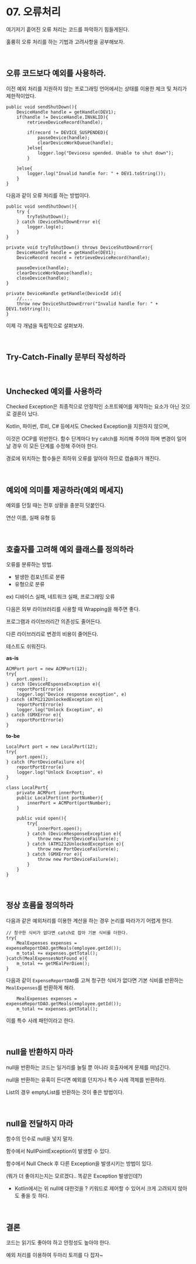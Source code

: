 # 07. 오류처리

여기저기 흩어진 오류 처리는 코드를 파악하기 힘들게된다.

훌륭히 오류 처리를 하는 기법과 고려사항을 공부해보자.

<br/>

## 오류 코드보다 예외를 사용하라.

이전 예외 처리를 지원하지 않는 프로그래밍 언어에서는 상태를 이용한 체크 및 처리가 제한적이었다.

    public void sendShutDown(){
    	DeviceHandle handle = getHandle(DEV1);
    	if(handle != DeviceHandle.INVALID){
    		retrieveDeviceRecord(handle);
    		
    		if(record != DEVICE_SUSPENDED){
    			pauseDevice(handle);
    			clearDeviceWorkQueue(handle);
    		}else{
    			logger.log("Devicesu spended. Unable to shut down");
    		}
    
    	}else{
    		logger.log("Invalid handle for: " + DEV1.toString());
    	}
    } 

다음과 같이 오류 처리를 하는 방법이다.

    public void sendShutDown(){
    	try {
    		tryToShutDown();
    	} catch (DeviceShutDownError e){
    		logger.log(e);
    	}
    }
    
    private void tryToShutDown() throws DeviceShutDownError{
    	DeviceHandle handle = getHandle(DEV1);
    	DeviceRecord record = retrieveDeviceRecord(handle);
    	
    	pauseDevice(handle);
    	clearDeviceWorkQueue(handle);
    	closeDevice(handle);
    }
    
    private DeviceHandle getHandle(DeviceId id){
    	//....
    	throw new DeviceShutDownError("Invalid handle for: " + DEV1.toString());
    }

이제 각 개념을 독립적으로 살펴보자.

<br/>

## Try-Catch-Finally 문부터 작성하라

<br/>

## Unchecked 예외를 사용하라

Checked Exception은 최종적으로 안정적인 소프트웨어를 제작하는 요소가 아닌 것으로 결론이 났다.

Kotlin, 파이썬, 루비, C# 등에서도 Checked Exception을 지원하지 않으며,

이것은 OCP를 위반한다. 함수 단계마다 try catch를 처리해 주어야 하며 변경이 일어날 경우 이 모든 단계를 수정해 주어야 한다.

경로에 위치하는 함수들은 최하위 오류를 알아야 하므로 캡슐화가 깨진다.

<br/>

## 예외에 의미를 제공하라(예외 메세지)

예외를 던질 때는 전후 상황을 충분히 덧붙인다. 

연산 이름, 실패 유형 등

<br/>

## 호출자를 고려해 예외 클래스를 정의하라

오류를 분류하는 방법.

- 발생한 컴포넌트로 분류
- 유형으로 분류

ex) 디바이스 실패, 네트워크 실패, 프로그래밍 오류

다음은 외부 라이브러리를 사용할 때 Wrapping을 해주면 좋다.

프로그램과 라이브러리간 의존성도 줄어든다.

다른 라이브러리로 변경의 비용이 줄어든다. 

테스트도 쉬워진다.

**as-is**

    ACMPort port = new ACMPort(12);
    try{
    	port.open();
    } catch (DeviceREsponseException e){
    	reportPortError(e)
    	logger.log("Device response exception", e)
    } catch (ATM1212UnlockedException e){
    	reportPortError(e)
    	logger.log("Unlock Exception", e)
    } catch (GMXError e){
    	reportPortError(e)
    }

**to-be**

    LocalPort port = new LocalPort(12);
    try{
    	port.open();
    } catch (PortDeviceFailure e){
    	reportPortError(e)
    	logger.log("Unlock Exception", e)
    }
    
    class LocalPort{
    	private ACMPort innerPort;
    	public LocalPort(int portNumber){
    		innerPort = ACMPort(portNumber);	
    	}
    
    	public void open(){
    		try{
    			innerPort.open();
    		} catch (DeviceResponseException e){
    			throw new PortDeviceFailure(e);
    		} catch (ATM1212UnlockedException e){
    			throw new PortDeviceFailure(e);
    		} catch (GMXError e){
    			throw new PortDeviceFailure(e);
    		}
    	}
    }

<br/>

## 정상 흐름을 정의하라

다음과 같은 예외처리를 이용한 계산을 하는 경우 논리를 따라가기 어렵게 한다.

    // 청구한 식비가 없다면 catch로 잡아 기본 식비를 더한다.
    try{
    	MealExpenses expenses = expenseReportDAO.getMeals(employee.getId());
    	m_total += expenses.getTotal();
    }catch(MealExpensesNotFound e){
    	m_total += getMEalPerDiem();
    }

다음과 같이 `ExpenseReportDAO`를 고쳐 청구한 식비가 없다면 기본 식비를 반환하는 `MealExpenses`를 반환하게 해라.

    	MealExpenses expenses = expenseReportDAO.getMeals(employee.getId());
    	m_total += expenses.getTotal();

이를 특수 사례 패턴이라고 한다.

<br/>

## null을 반환하지 마라

null을 반환하는 코드는 일거리를 늘릴 뿐 아니라 호출자에게 문제를 떠넘긴다.

null을 반환하는 유혹이 든다면 예외를 던지거나 특수 사례 객체를 반환하라.

List의 경우 emptyList를 반환하는 것이 좋은 방법이다.

<br/>

## null을 전달하지 마라

함수의 인수로 null을 넣지 말자.

함수에서 NullPointException이 발생할 수 있다.

함수에서 Null Check 후 다른 Exception을 발생시키는 방법이 있다.

(뭐가 더 좋아지는지는 모르겠다.. 똑같은 Exception 발생인데?)

* Kotlin에서는 위 null에 대한것을 ? 키워드로 제어할 수 있어서 크게 고려되지 않아도 좋을 듯 하다.

<br/>

## 결론

코드는 읽기도 좋아야 하고 안정성도 높아야 한다. 

예외 처리를 이용하여 두마리 토끼를 다 잡자~